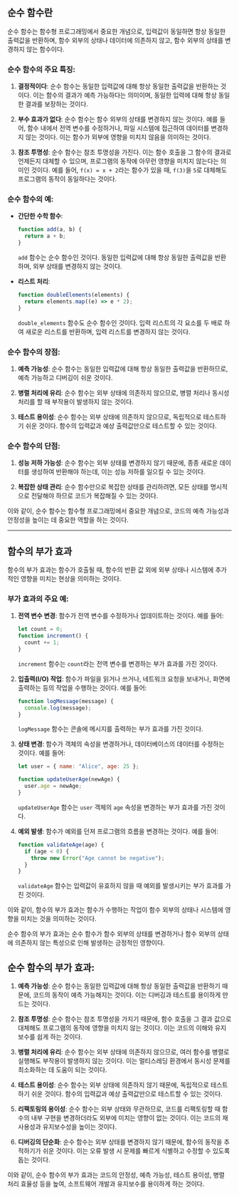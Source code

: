 <!-- 순수함수? 부가효과? -->

## 순수 함수란

순수 함수는 함수형 프로그래밍에서 중요한 개념으로, 입력값이 동일하면 항상 동일한 출력값을 반환하며, 함수 외부의 상태나 데이터에 의존하지 않고, 함수 외부의 상태를 변경하지 않는 함수이다.

### 순수 함수의 주요 특징:

1. **결정적이다**:
   순수 함수는 동일한 입력값에 대해 항상 동일한 출력값을 반환하는 것이다. 이는 함수의 결과가 예측 가능하다는 의미이며, 동일한 입력에 대해 항상 동일한 결과를 보장하는 것이다.

2. **부수 효과가 없다**:
   순수 함수는 함수 외부의 상태를 변경하지 않는 것이다. 예를 들어, 함수 내에서 전역 변수를 수정하거나, 파일 시스템에 접근하여 데이터를 변경하지 않는 것이다. 이는 함수가 외부에 영향을 미치지 않음을 의미하는 것이다.

3. **참조 투명성**:
   순수 함수는 참조 투명성을 가진다. 이는 함수 호출을 그 함수의 결과로 언제든지 대체할 수 있으며, 프로그램의 동작에 아무런 영향을 미치지 않는다는 의미인 것이다. 예를 들어, `f(x) = x + 2`라는 함수가 있을 때, `f(3)`을 `5`로 대체해도 프로그램의 동작이 동일하다는 것이다.

### 순수 함수의 예:

- **간단한 수학 함수**:

  ```js
  function add(a, b) {
    return a + b;
  }
  ```

  `add` 함수는 순수 함수인 것이다. 동일한 입력값에 대해 항상 동일한 출력값을 반환하며, 외부 상태를 변경하지 않는 것이다.

- **리스트 처리**:
  ```js
  function doubleElements(elements) {
    return elements.map((e) => e * 2);
  }
  ```
  `double_elements` 함수도 순수 함수인 것이다. 입력 리스트의 각 요소를 두 배로 하여 새로운 리스트를 반환하며, 입력 리스트를 변경하지 않는 것이다.

### 순수 함수의 장점:

1. **예측 가능성**:
   순수 함수는 동일한 입력값에 대해 항상 동일한 출력값을 반환하므로, 예측 가능하고 디버깅이 쉬운 것이다.

2. **병렬 처리에 유리**:
   순수 함수는 외부 상태에 의존하지 않으므로, 병렬 처리나 동시성 처리를 할 때 부작용이 발생하지 않는 것이다.

3. **테스트 용이성**:
   순수 함수는 외부 상태에 의존하지 않으므로, 독립적으로 테스트하기 쉬운 것이다. 함수의 입력값과 예상 출력값만으로 테스트할 수 있는 것이다.

### 순수 함수의 단점:

1. **성능 저하 가능성**:
   순수 함수는 외부 상태를 변경하지 않기 때문에, 종종 새로운 데이터를 생성하여 반환해야 하는데, 이는 성능 저하를 일으킬 수 있는 것이다.

2. **복잡한 상태 관리**:
   순수 함수만으로 복잡한 상태를 관리하려면, 모든 상태를 명시적으로 전달해야 하므로 코드가 복잡해질 수 있는 것이다.

이와 같이, 순수 함수는 함수형 프로그래밍에서 중요한 개념으로, 코드의 예측 가능성과 안정성을 높이는 데 중요한 역할을 하는 것이다.

---

## 함수의 부가 효과

함수의 부가 효과는 함수가 호출될 때, 함수의 반환 값 외에 외부 상태나 시스템에 추가적인 영향을 미치는 현상을 의미하는 것이다.

### 부가 효과의 주요 예:

1. **전역 변수 변경**:
   함수가 전역 변수를 수정하거나 업데이트하는 것이다. 예를 들어:

   ```javascript
   let count = 0;
   function increment() {
     count += 1;
   }
   ```

   `increment` 함수는 `count`라는 전역 변수를 변경하는 부가 효과를 가진 것이다.

2. **입출력(I/O) 작업**:
   함수가 파일을 읽거나 쓰거나, 네트워크 요청을 보내거나, 화면에 출력하는 등의 작업을 수행하는 것이다. 예를 들어:

   ```javascript
   function logMessage(message) {
     console.log(message);
   }
   ```

   `logMessage` 함수는 콘솔에 메시지를 출력하는 부가 효과를 가진 것이다.

3. **상태 변경**:
   함수가 객체의 속성을 변경하거나, 데이터베이스의 데이터를 수정하는 것이다. 예를 들어:

   ```javascript
   let user = { name: "Alice", age: 25 };

   function updateUserAge(newAge) {
     user.age = newAge;
   }
   ```

   `updateUserAge` 함수는 `user` 객체의 `age` 속성을 변경하는 부가 효과를 가진 것이다.

4. **예외 발생**:
   함수가 예외를 던져 프로그램의 흐름을 변경하는 것이다. 예를 들어:
   ```javascript
   function validateAge(age) {
     if (age < 0) {
       throw new Error("Age cannot be negative");
     }
   }
   ```
   `validateAge` 함수는 입력값이 유효하지 않을 때 예외를 발생시키는 부가 효과를 가진 것이다.

이와 같이, 함수의 부가 효과는 함수가 수행하는 작업이 함수 외부의 상태나 시스템에 영향을 미치는 것을 의미하는 것이다.

순수 함수의 부가 효과는 순수 함수가 함수 외부의 상태를 변경하거나 함수 외부의 상태에 의존하지 않는 특성으로 인해 발생하는 긍정적인 영향이다.

## 순수 함수의 부가 효과:

1. **예측 가능성**:
   순수 함수는 동일한 입력값에 대해 항상 동일한 출력값을 반환하기 때문에, 코드의 동작이 예측 가능해지는 것이다. 이는 디버깅과 테스트를 용이하게 만드는 것이다.

2. **참조 투명성**:
   순수 함수는 참조 투명성을 가지기 때문에, 함수 호출을 그 결과 값으로 대체해도 프로그램의 동작에 영향을 미치지 않는 것이다. 이는 코드의 이해와 유지보수를 쉽게 하는 것이다.

3. **병렬 처리에 유리**:
   순수 함수는 외부 상태에 의존하지 않으므로, 여러 함수를 병렬로 실행해도 부작용이 발생하지 않는 것이다. 이는 멀티스레딩 환경에서 동시성 문제를 최소화하는 데 도움이 되는 것이다.

4. **테스트 용이성**:
   순수 함수는 외부 상태에 의존하지 않기 때문에, 독립적으로 테스트하기 쉬운 것이다. 함수의 입력값과 예상 출력값만으로 테스트할 수 있는 것이다.

5. **리팩토링의 용이성**:
   순수 함수는 외부 상태와 무관하므로, 코드를 리팩토링할 때 함수의 내부 구현을 변경하더라도 외부에 미치는 영향이 없는 것이다. 이는 코드의 재사용성과 유지보수성을 높이는 것이다.

6. **디버깅의 단순화**:
   순수 함수는 외부 상태를 변경하지 않기 때문에, 함수의 동작을 추적하기가 쉬운 것이다. 이는 오류 발생 시 문제를 빠르게 식별하고 수정할 수 있도록 돕는 것이다.

이와 같이, 순수 함수의 부가 효과는 코드의 안정성, 예측 가능성, 테스트 용이성, 병렬 처리 효율성 등을 높여, 소프트웨어 개발과 유지보수를 용이하게 하는 것이다.
